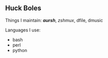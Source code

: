 ## Huck Boles

Things I maintain: ***aursh***, *zshmux*, dfile, dmusic

Languages I use:
- bash
- perl
- python



